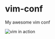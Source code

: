 vim-conf
=========

My awesome vim conf

![vim in action](http://d3j5vwomefv46c.cloudfront.net/photos/large/784135347.png)


